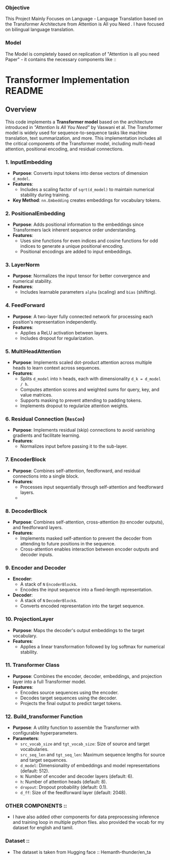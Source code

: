 ### Objective
This Project Mainly Focuses on Language - Language Translation based on the Transformer Architecture from Attention is All you Need . I have focused on bilingual language translation.

### Model
The Model is completely based on replication of "Attention is all you need Paper" - it contains the necessary components like ::
# Transformer Implementation README

## Overview
This code implements a **Transformer model** based on the architecture introduced in *"Attention Is All You Need"* by Vaswani et al. The Transformer model is widely used for sequence-to-sequence tasks like machine translation, text summarization, and more. This implementation includes all the critical components of the Transformer model, including multi-head attention, positional encoding, and residual connections.

### 1. **InputEmbedding**
- **Purpose**: Converts input tokens into dense vectors of dimension `d_model`.
- **Features**:
  - Includes a scaling factor of `sqrt(d_model)` to maintain numerical stability during training.
- **Key Method**: `nn.Embedding` creates embeddings for vocabulary tokens.

### 2. **PositionalEmbedding**
- **Purpose**: Adds positional information to the embeddings since Transformers lack inherent sequence order understanding.
- **Features**:
  - Uses sine functions for even indices and cosine functions for odd indices to generate a unique positional encoding.
  - Positional encodings are added to input embeddings.

### 3. **LayerNorm**
- **Purpose**: Normalizes the input tensor for better convergence and numerical stability.
- **Features**:
  - Includes learnable parameters `alpha` (scaling) and `bias` (shifting).

### 4. **FeedForward**
- **Purpose**: A two-layer fully connected network for processing each position's representation independently.
- **Features**:
  - Applies a ReLU activation between layers.
  - Includes dropout for regularization.

### 5. **MultiHeadAttention**
- **Purpose**: Implements scaled dot-product attention across multiple heads to learn context across sequences.
- **Features**:
  - Splits `d_model` into `h` heads, each with dimensionality `d_k = d_model / h`.
  - Computes attention scores and weighted sums for query, key, and value matrices.
  - Supports masking to prevent attending to padding tokens.
  - Implements dropout to regularize attention weights.

### 6. **Residual Connection (`ResCon`)**
- **Purpose**: Implements residual (skip) connections to avoid vanishing gradients and facilitate learning.
- **Features**:
  - Normalizes input before passing it to the sub-layer.

### 7. **EncoderBlock**
- **Purpose**: Combines self-attention, feedforward, and residual connections into a single block.
- **Features**:
  - Processes input sequentially through self-attention and feedforward layers.
  - 
### 8. **DecoderBlock**
- **Purpose**: Combines self-attention, cross-attention (to encoder outputs), and feedforward layers.
- **Features**:
  - Implements masked self-attention to prevent the decoder from attending to future positions in the sequence.
  - Cross-attention enables interaction between encoder outputs and decoder inputs.

### 9. **Encoder and Decoder**
- **Encoder**:
  - A stack of `N` `EncoderBlock`s.
  - Encodes the input sequence into a fixed-length representation.
- **Decoder**:
  - A stack of `N` `DecoderBlock`s.
  - Converts encoded representation into the target sequence.

### 10. **ProjectionLayer**
- **Purpose**: Maps the decoder's output embeddings to the target vocabulary.
- **Features**:
  - Applies a linear transformation followed by log softmax for numerical stability.

### 11. **Transformer Class**
- **Purpose**: Combines the encoder, decoder, embeddings, and projection layer into a full Transformer model.
- **Features**:
  - Encodes source sequences using the encoder.
  - Decodes target sequences using the decoder.
  - Projects the final output to predict target tokens.

### 12. **Build_transformer Function**
- **Purpose**: A utility function to assemble the Transformer with configurable hyperparameters.
- **Parameters**:
  - `src_vocab_size` and `tgt_vocab_size`: Size of source and target vocabularies.
  - `src_seq_len` and `tgt_seq_len`: Maximum sequence lengths for source and target sequences.
  - `d_model`: Dimensionality of embeddings and model representations (default: 512).
  - `N`: Number of encoder and decoder layers (default: 6).
  - `h`: Number of attention heads (default: 8).
  - `dropout`: Dropout probability (default: 0.1).
  - `d_ff`: Size of the feedforward layer (default: 2048).

### OTHER COMPONENTS ::
- I have also added other components for data preprocessing inference and training loop in multiple python files. also provided the vocab for my dataset for english and tamil.

### Dataset ::
- The dataset is taken from Hugging face :: Hemanth-thunder/en_ta 
